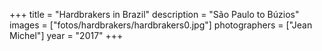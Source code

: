 +++
title = "Hardbrakers in Brazil"
description = "São Paulo to Búzios"
images = ["fotos/hardbrakers/hardbrakers0.jpg"]
photographers = ["Jean Michel"]
year = "2017"
+++
